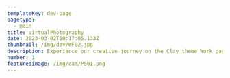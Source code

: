 ```yaml
---
templateKey: dev-page
pagetype:
  - main
title: VirtualPhotography
date: 2023-03-02T10:17:05.133Z
thumbnail: /img/dev/WF02.jpg
description: Experience our creative journey on the Clay theme Work page. Explore our portfolio and witness the artistry behind our projects.
number: 1
featuredimage: /img/cam/PS01.png
---
```



